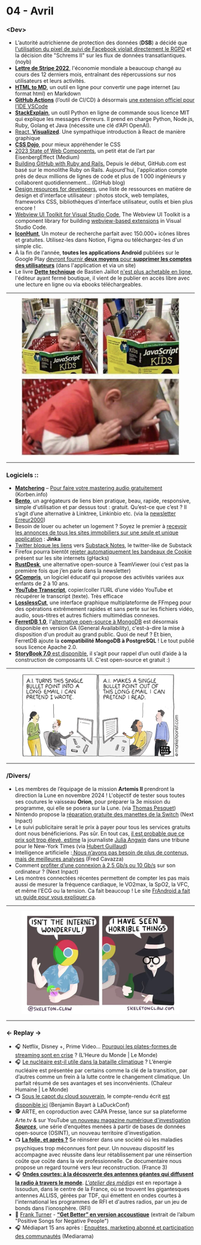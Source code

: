 # 04 - Avril

### \<Dev>

* L’autorité autrichienne de protection des données (**DSB**) a décidé que [l'utilisation du pixel de suivi de Facebook violait directement le RGPD](https://noyb.eu/fr/dsb-autrichien-les-outils-de-meta-tracage-sont-illegaux) et la décision dite "Schrems II" sur les flux de données transatlantiques. (noyb)
* [**Lettre de Stripe 2022**](https://stripe.com/fr/annual-updates/2022), l'économie mondiale a beaucoup changé au cours des 12 derniers mois, entraînant des répercussions sur nos utilisateurs et leurs activités.
* [**HTML to MD**](https://htmltomd.com/), un outil en ligne pour convertir une page internet (au format html) en Markdown
* [**GitHub Actions**](https://docs.github.com/fr/actions/learn-github-actions) (l’outil de CI/CD) à désormais [une extension officiel pour l’IDE VSCode](https://marketplace.visualstudio.com/items?itemName=github.vscode-github-actions)
* [**StackExplain**](https://github.com/shobrook/stackexplain), un outil Python en ligne de commande sous licence MIT qui explique les messages d’erreurs. Il prend en charge Python, Node.js, Ruby, Golang et Java (nécessite une clé d’API OpenAI).
* [React, ](https://react.gg/)[**Visualized**](https://react.gg/). Une sympathique introduction à React de manière graphique
* [**CSS Dojo**](https://cssdojo.dev/), pour mieux appréhender le CSS
* [2023 State of Web Components](https://eisenbergeffect.medium.com/2023-state-of-web-components-c8feb21d4f16), un petit état de l’art par EisenbergEffect (Medium)
* [Building GitHub with Ruby and Rails.](https://github.blog/2023-04-06-building-github-with-ruby-and-rails/) Depuis le début, GitHub.com est basé sur le monolithe Ruby on Rails. Aujourd'hui, l'application compte près de deux millions de lignes de code et plus de 1 000 ingénieurs y collaborent quotidiennement... (GitHub blog)
* [Design resources for developers](https://github.com/bradtraversy/design-resources-for-developers), une liste de ressources en matière de design et d'interface utilisateur : photos stock, web templates, frameworks CSS, bibliothèques d'interface utilisateur, outils et bien plus encore !
* [Webview UI Toolkit for Visual Studio Code](https://github.com/microsoft/vscode-webview-ui-toolkit), The Webview UI Toolkit is a component library for building [webview-based extensions](https://code.visualstudio.com/api/extension-guides/webview) in Visual Studio Code.
* [**IconHunt**](https://www.iconhunt.site/), Un moteur de recherche parfait avec 150.000+ icônes libres et gratuites. Utilisez-les dans Notion, Figma ou téléchargez-les d'un simple clic.
* À la fin de l'année, **toutes les applications Android** publiées sur le Google Play [devront fournir ](https://android-developers.googleblog.com/2023/04/giving-people-more-control-over-their-data.html)[**deux moyens**](https://android-developers.googleblog.com/2023/04/giving-people-more-control-over-their-data.html)[ pour ](https://android-developers.googleblog.com/2023/04/giving-people-more-control-over-their-data.html)[**supprimer les comptes des utilisateurs**](https://android-developers.googleblog.com/2023/04/giving-people-more-control-over-their-data.html) (dans l'application et via un site)
* Le livre [**Dette technique**](https://bastien.jaillot.fr/dette-technique-le-livre/) de Bastien Jaillot [n'est plus achetable en ligne](https://twitter.com/bastnic/status/1643953329951633409), l'éditeur ayant fermé boutique, il vient de le publier en accès libre avec une lecture en ligne ou via ebooks téléchargeables.

***

<figure><img src="../../.gitbook/assets/image (3) (1).png" alt=""><figcaption></figcaption></figure>

***

### Logiciels ::

* [**Matchering**](https://github.com/sergree/matchering) – [Pour faire votre mastering audio gratuitement](https://korben.info/mastering-audio-gratuit.html) (Korben.info)
* [**Bento**](https://bento.me/), un agrégateurs de liens bien pratique, beau, rapide, responsive, simple d'utilisation et par dessus tout : gratuit. Qu’est-ce que c’est ? Il s’agit d’une alternative à Linktree, Linkinbio etc. (via la [newsletter Erreur2000](https://erreur2000.info/nouveau-design-utip-gate-obs/))
* Besoin de louer ou acheter un logement ? Soyez le premier à [recevoir les annonces de tous les sites immobiliers sur une seule et unique application](https://www.jinka.fr/) : **Jinka**
* [Twitter bloque les liens](https://www.blog-nouvelles-technologies.fr/258382/twitter-bloque-liens-vers-substack-en-reponse-substack-notes/) vers [Substack Notes](https://on.substack.com/p/introducing-notes), le twitter-like de Substack
* Firefox pourra bientôt [rejeter automatiquement les bandeaux de Cookie](https://www.ghacks.net/2023/04/17/firefox-may-interact-with-cookie-prompts-automatically-soon/) présent sur les site internets (gHacks)
* [**RustDesk**](https://rustdesk.com/), une alternative open-source à TeamViewer (oui c’est pas la première fois que j’en parle dans la newsletter)
* [**GCompris**](https://gcompris.net/index-fr.html), un logiciel éducatif qui propose des activités variées aux enfants de 2 à 10 ans.
* [**YouTube Transcript**](https://youtubetranscript.com/), copier/coller l’URL d’une vidéo YouTube et récupérer le transcript (texte). Très efficace
* [**LosslessCut**](https://github.com/mifi/lossless-cut), une interface graphique multiplateforme de FFmpeg pour des opérations extrêmement rapides et sans perte sur les fichiers vidéo, audio, sous-titres et autres fichiers multimédias connexes.
* [**FerretDB 1.0**](https://blog.ferretdb.io/ferretdb-1-0-ga-opensource-mongodb-alternative/), l'[alternative open-source à MongoDB](https://blog.opensource.org/the-sspl-is-not-an-open-source-license) est désormais disponible en version GA (General Availability), c'est-à-dire la mise à disposition d'un produit au grand public. Quoi de neuf ? Et bien, FerretDB ajoute la **compatibilité MongoDB à PostgreSQL** ! Le tout publié sous licence Apache 2.0.
* [**StoryBook 7.0**](https://storybook.js.org/blog/storybook-7-0/)[ est disponible](https://storybook.js.org/blog/storybook-7-0/), il s’agit pour rappel d’un outil d’aide à la construction de composants UI. C'est open-source et gratuit :)

***

<figure><img src="../../.gitbook/assets/image (4) (1).png" alt=""><figcaption></figcaption></figure>

***

### /Divers/

* Les membres de l’équipage de la mission **Artemis II** prendront la direction la Lune en novembre 2024 ! L'objectif de tester sous toutes ses coutures le vaisseau **Orion**, pour préparer la 3e mission du programme, qui elle se posera sur la Lune. (via [Thomas Pesquet](https://twitter.com/Thom_astro/status/1642874926464892928))
* Nintendo propose la [réparation gratuite des manettes de la Switch](https://www.nextinpact.com/lebrief/71404/nintendo-propose-reparation-gratuite-manettes-switch) (Next Inpact)
* Le suivi publicitaire serait le prix à payer pour tous les services gratuits dont nous bénéficierions. Pas sûr. En tout cas, [il est probable que ce prix soit trop élevé, estime](https://www.nytimes.com/2023/04/06/opinion/online-advertising-privacy-data-surveillance-consumer-quality.html) la journaliste [Julia Angwin](https://twitter.com/JuliaAngwin) dans une tribune pour le New-York Times (via [Hubert Guillaud](https://twitter.com/hubertguillaud/status/1644259374209146881))
* Intelligence artificielle :[ Nous n’avons pas besoin de plus de contenus, mais de meilleures analyses](https://fredcavazza.net/2023/03/20/intelligence-artificielle-nous-navons-pas-besoin-de-plus-de-contenus-mais-de-meilleures-analyses/) (Fred Cavazza)
* Comment [profiter d’une connexion à 2,5 Gb/s ou 10 Gb/s](https://www.nextinpact.com/article/70910/comment-profiter-dune-connexion-a-25-gbs-ou-10-gbs-sur-son-ordinateur) sur son ordinateur ? (Next Inpact)
* Les montres connectées récentes permettent de compter les pas mais aussi de mesurer la fréquence cardiaque, le VO2max, la SpO2, la VFC, et même l'ECG ou la tension. Ca fait beaucoup ! Le site [FrAndroid a fait un guide pour vous expliquer ça](https://www.frandroid.com/produits-android/accessoires-objets-connectes/montres-connectees-2/786255_rythme-cardiaque-vo2max-spo2-ecg-comment-les-montres-connectees-prennent-soin-de-votre-coeur).

***

<figure><img src="../../.gitbook/assets/image (5) (1).png" alt=""><figcaption></figcaption></figure>

***

### ← Replay →

* 🎧 Netflix, Disney +, Prime Video… [Pourquoi les plates-formes de streaming sont en crise](https://www.lemonde.fr/podcasts/article/2023/03/31/netflix-disney-prime-video-pourquoi-les-plates-formes-de-streaming-sont-en-crise_6167676_5463015.html) ? (L’Heure du Monde | Le Monde)
* 🎧 [Le nucléaire est-il utile dans la bataille climatique](https://www.lemonde.fr/podcasts/article/2023/03/21/le-nucleaire-est-il-utile-dans-la-bataille-climatique_6166356_5463015.html) ? L’énergie nucléaire est présentée par certains comme la clé de la transition, par d’autres comme un frein à la lutte contre le changement climatique. Un parfait résumé de ses avantages et ses inconvénients. (Chaleur Humaine | Le Monde)
* 📺 [Sous le capot du cloud souverain](https://www.youtube.com/watch?v=a5s_I00kuQU), le compte-rendu écrit [est disponible ici](https://blog.octo.com/duck-conf-2023-compte-rendu-du-talk-de-benjamin-bayart-sous-le-capot-du-cloud-souverain/) (Benjamin Bayart à LaDuckConf)
* 🕵 ARTE, en coproduction avec CAPA Presse, lance sur sa plateforme Arte.tv & sur YouTube [un nouveau magazine numérique d'investigation ](https://arte-magazine.arte.tv/press-kit/2615)[_**Sources**_](https://arte-magazine.arte.tv/press-kit/2615), une série d’enquêtes menées à partir de bases de données open-source (OSINT), un nouveau territoire d'investigation.
* 📺 [**La folie, et après ?**](https://www.france.tv/france-3/auvergne-rhone-alpes/la-france-en-vrai-auvergne-rhone-alpes/4823872-la-folie-et-apres.html) Se réinsérer dans une société où les maladies psychiques trop méconnues font peur. Un nouveau dispositif les accompagne avec réussite dans leur rétablissement par une réinsertion coûte que coûte dans la vie professionnelle. Ce documentaire nous propose un regard tourné vers leur reconstruction. (France 3)
* 🎧 [**Ondes courtes: à la découverte des antennes géantes qui diffusent la radio à travers le monde**](https://www.rfi.fr/fr/podcasts/atelier-des-m%C3%A9dias/20230325-rfi-en-ondes-courtes-%C3%A0-la-d%C3%A9couverte-des-antennes-d-issoudun). [_L'atelier des média_](https://www.rfi.fr/fr/podcasts/atelier-m%C3%A9dias/)_s_ est en reportage à Issoudun, dans le centre de la France, où se trouvent les gigantesques antennes ALLISS, gérées par TDF, qui émettent en ondes courtes à l'international les programmes de RFI et d'autres radios, par un jeu de bonds dans l'ionosphère. (RFI)
* 🎵 [Frank Turner](https://www.frank-turner.com/) - [**“Get Better” en version accoustique**](https://www.youtube.com/watch?v=zT9_H1VFCtI) (extrait de l’album "Positive Songs for Negative People")
* 🎧 Médiapart 15 ans après  : [Enquêtes, marketing abonné et participation des communautés](https://mediarama.io/mediapart-15-ans-apres-enquetes-marketing-abonne-et-participation-des-communautes/) (Mediarama)
